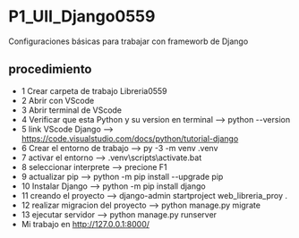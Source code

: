 # P1_UII_Django0559
Configuraciones básicas para trabajar con frameworb de Django
## procedimiento
- 1 Crear carpeta de trabajo Libreria0559
- 2 Abrir con VScode
- 3 Abrir terminal de VScode
- 4 Verificar que esta Python y su version en terminal --> python --version
- 5 link VScode Django --> https://code.visualstudio.com/docs/python/tutorial-django
- 6 Crear el entorno de trabajo --> py -3 -m venv .venv
- 7 activar el entorno --> .venv\scripts\activate.bat
- 8 seleccionar interprete --> precione F1
- 9 actualizar pip --> python -m pip install --upgrade pip
- 10 Instalar Django --> python -m pip install django
- 11 creando el proyecto --> django-admin startproject web_libreria_proy .
- 12 realizar migracion del proyecto --> python manage.py migrate
- 13 ejecutar servidor --> python manage.py runserver
- Mi trabajo en http://127.0.0.1:8000/
